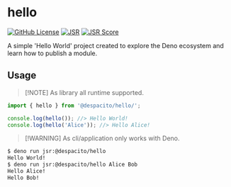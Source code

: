 # hello

[![GitHub License](https://img.shields.io/github/license/byvide/hello)](./LICENSE)
[![JSR](https://jsr.io/badges/@despacito/hello)](https://jsr.io/@despacito/hello)
[![JSR Score](https://jsr.io/badges/@despacito/hello/score)](https://jsr.io/@despacito/hello)

A simple 'Hello World' project created to explore the Deno ecosystem and learn how to publish a
module.

## Usage

> [!NOTE] As library all runtime supported.

```ts
import { hello } from '@despacito/hello/';

console.log(hello()); //> Hello World!
console.log(hello('Alice')); //> Hello Alice!
```

> [!WARNING] As cli/application only works with Deno.

```bash
$ deno run jsr:@despacito/hello
Hello World!
$ deno run jsr:@despacito/hello Alice Bob
Hello Alice!
Hello Bob!
```
